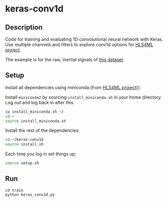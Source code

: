 # keras-conv1d

## Description

Code for training and evaluating 1D convolutional neural network with Keras.  Use multiple channels and filters to explore conv1d options for [HLS4ML project](https://github.com/hls-fpga-machine-learning/HLS4ML).

The example is for the raw, inertial signals of [this dataset](https://archive.ics.uci.edu/ml/machine-learning-databases/00240/UCI%20HAR%20Dataset.zip).

## Setup

Install all dependencies using miniconda (from [HLS4ML project](https://github.com/hls-fpga-machine-learning/keras-training))):

Install `miniconda2` by sourcing `install_miniconda.sh` in your home directory. Log out and log back in after this.
```bash
cp install_miniconda.sh ~/
cd ~
source install_miniconda.sh
```

Install the rest of the dependencies:
```bash
cd ~/keras-conv1d
source install.sh
```

Each time you log in set things up:
```bash
source setup.sh
```

## Run
```
cd train
python keras_conv1d.py
```

